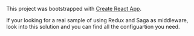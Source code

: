 This project was bootstrapped with [Create React App](https://github.com/facebookincubator/create-react-app).

If your looking for a real sample of using Redux and Saga as middleware, look into this solution and you can find all the configuartion you need. 

